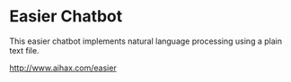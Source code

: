 # Easier Chatbot

This easier chatbot implements natural language processing using a plain text file.

http://www.aihax.com/easier
